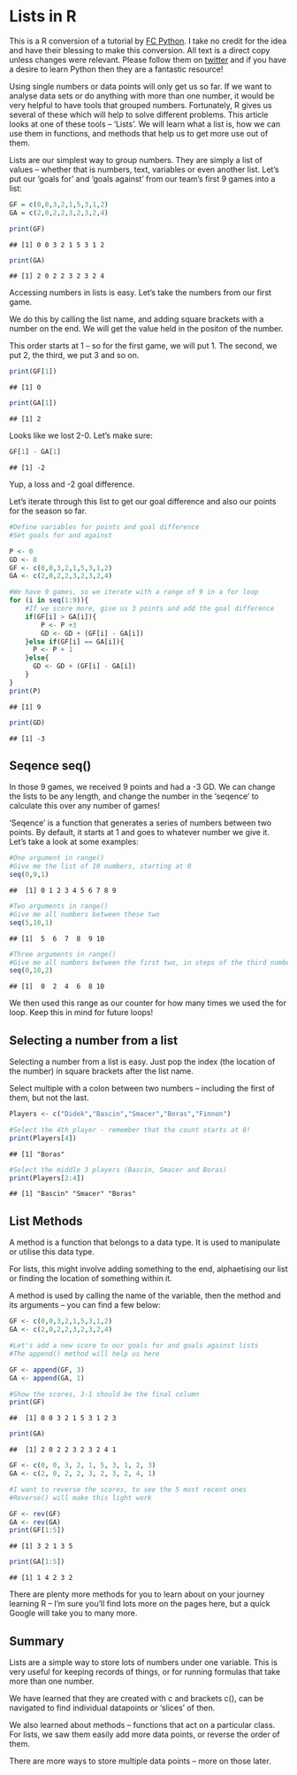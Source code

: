 Lists in R
================

This is a R conversion of a tutorial by [FC Python](http://fcpython.com/python-basics/lists-in-python). I take no credit for the idea and have their blessing to make this conversion. All text is a direct copy unless changes were relevant. Please follow them on [twitter](www.twitter.com/FC_Python) and if you have a desire to learn Python then they are a fantastic resource!

Using single numbers or data points will only get us so far. If we want to analyse data sets or do anything with more than one number, it would be very helpful to have tools that grouped numbers. Fortunately, R gives us several of these which will help to solve different problems. This article looks at one of these tools – ‘Lists’. We will learn what a list is, how we can use them in functions, and methods that help us to get more use out of them.

Lists are our simplest way to group numbers. They are simply a list of values – whether that is numbers, text, variables or even another list. Let’s put our ‘goals for’ and ‘goals against’ from our team’s first 9 games into a list:

``` r
GF = c(0,0,3,2,1,5,3,1,2)
GA = c(2,0,2,2,3,2,3,2,4)

print(GF)
```

    ## [1] 0 0 3 2 1 5 3 1 2

``` r
print(GA)
```

    ## [1] 2 0 2 2 3 2 3 2 4

Accessing numbers in lists is easy. Let’s take the numbers from our first game.

We do this by calling the list name, and adding square brackets with a number on the end. We will get the value held in the positon of the number.

This order starts at 1 – so for the first game, we will put 1. The second, we put 2, the third, we put 3 and so on.

``` r
print(GF[1])
```

    ## [1] 0

``` r
print(GA[1])
```

    ## [1] 2

Looks like we lost 2-0. Let’s make sure:

``` r
GF[1] - GA[1]
```

    ## [1] -2

Yup, a loss and -2 goal difference.

Let’s iterate through this list to get our goal difference and also our points for the season so far.

``` r
#Define variables for points and goal difference
#Set goals for and against

P <- 0
GD <- 0
GF <- c(0,0,3,2,1,5,3,1,2)
GA <- c(2,0,2,2,3,2,3,2,4)

#We have 9 games, so we iterate with a range of 9 in a for loop
for (i in seq(1:9)){
    #If we score more, give us 3 points and add the goal difference
    if(GF[i] > GA[i]){
        P <- P +3
        GD <- GD + (GF[i] - GA[i])
    }else if(GF[i] == GA[i]){
      P <- P + 1
    }else{
      GD <- GD + (GF[i] - GA[i])
    }
}
print(P)
```

    ## [1] 9

``` r
print(GD)
```

    ## [1] -3

Seqence seq()
-------------

In those 9 games, we received 9 points and had a -3 GD. We can change the lists to be any length, and change the number in the ‘seqence’ to calculate this over any number of games!

‘Seqence’ is a function that generates a series of numbers between two points. By default, it starts at 1 and goes to whatever number we give it. Let’s take a look at some examples:

``` r
#One argument in range()
#Give me the list of 10 numbers, starting at 0
seq(0,9,1)
```

    ##  [1] 0 1 2 3 4 5 6 7 8 9

``` r
#Two arguments in range()
#Give me all numbers between these two
seq(5,10,1)
```

    ## [1]  5  6  7  8  9 10

``` r
#Three arguments in range()
#Give me all numbers between the first two, in steps of the third number
seq(0,10,2)
```

    ## [1]  0  2  4  6  8 10

We then used this range as our counter for how many times we used the for loop. Keep this in mind for future loops!

Selecting a number from a list
------------------------------

Selecting a number from a list is easy. Just pop the index (the location of the number) in square brackets after the list name.

Select multiple with a colon between two numbers – including the first of them, but not the last.

``` r
Players <- c("Didek","Bascin","Smacer","Boras","Finnon")

#Select the 4th player - remember that the count starts at 0!
print(Players[4])
```

    ## [1] "Boras"

``` r
#Select the middle 3 players (Bascin, Smacer and Boras)
print(Players[2:4])
```

    ## [1] "Bascin" "Smacer" "Boras"

List Methods
------------

A method is a function that belongs to a data type. It is used to manipulate or utilise this data type.

For lists, this might involve adding something to the end, alphaetising our list or finding the location of something within it.

A method is used by calling the name of the variable, then the method and its arguments – you can find a few below:

``` r
GF <- c(0,0,3,2,1,5,3,1,2)
GA <- c(2,0,2,2,3,2,3,2,4)

#Let's add a new score to our goals for and goals against lists
#The append() method will help us here

GF <- append(GF, 3)
GA <- append(GA, 1)

#Show the scores, 3-1 should be the final column
print(GF)
```

    ##  [1] 0 0 3 2 1 5 3 1 2 3

``` r
print(GA)
```

    ##  [1] 2 0 2 2 3 2 3 2 4 1

``` r
GF <- c(0, 0, 3, 2, 1, 5, 3, 1, 2, 3)
GA <- c(2, 0, 2, 2, 3, 2, 3, 2, 4, 1)

#I want to reverse the scores, to see the 5 most recent ones
#Reverse() will make this light work

GF <- rev(GF)
GA <- rev(GA)
print(GF[1:5])
```

    ## [1] 3 2 1 3 5

``` r
print(GA[1:5])
```

    ## [1] 1 4 2 3 2

There are plenty more methods for you to learn about on your journey learning R – I’m sure you’ll find lots more on the pages here, but a quick Google will take you to many more.

Summary
-------

Lists are a simple way to store lots of numbers under one variable. This is very useful for keeping records of things, or for running formulas that take more than one number.

We have learned that they are created with c and brackets c(), can be navigated to find individual datapoints or ‘slices’ of then.

We also learned about methods – functions that act on a particular class. For lists, we saw them easily add more data points, or reverse the order of them.

There are more ways to store multiple data points – more on those later.
